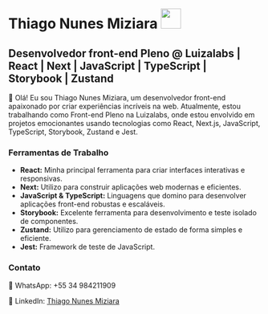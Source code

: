 


# Thiago Nunes Miziara <img src="https://github.com/TheDudeThatCode/TheDudeThatCode/raw/master/Assets/Developer.gif" width="40px" style="max-width:100%;">

## Desenvolvedor front-end Pleno @ Luizalabs | React | Next | JavaScript | TypeScript | Storybook | Zustand

👋 Olá! Eu sou Thiago Nunes Miziara, um desenvolvedor front-end apaixonado por criar experiências incríveis na web. Atualmente, estou trabalhando como Front-end Pleno na Luizalabs, onde estou envolvido em projetos emocionantes usando tecnologias como React, Next.js, JavaScript, TypeScript, Storybook, Zustand e Jest.

### Ferramentas de Trabalho

- **React:** Minha principal ferramenta para criar interfaces interativas e responsivas.
- **Next:** Utilizo para construir aplicações web modernas e eficientes.
- **JavaScript & TypeScript:** Linguagens que domino para desenvolver aplicações front-end robustas e escaláveis.
- **Storybook:** Excelente ferramenta para desenvolvimento e teste isolado de componentes.
- **Zustand:** Utilizo para gerenciamento de estado de forma simples e eficiente.
- **Jest:** Framework de teste de JavaScript.
  
### Contato

📱 WhatsApp: +55 34 984211909

🔗 LinkedIn: [Thiago Nunes Miziara](https://www.linkedin.com/in/thiago-nunes-miziara-92a85b6a/)






     

   

  
<!--
            ### Hi there 👋
**thiagonmiziara/thiagonmiziara** is a ✨ _special_ ✨ repository because its `README.md` (this file) appears on your GitHub profile.

Here are some ideas to get you started:

- 🔭 I’m currently working on ...
- 🌱 I’m currently learning ...
- 👯 I’m looking to collaborate on ...
- 🤔 I’m looking for help with ...
- 💬 Ask me about ...
- 📫 How to reach me: ...
- 😄 Pronouns: ...
- ⚡ Fun fact: ...
-->
